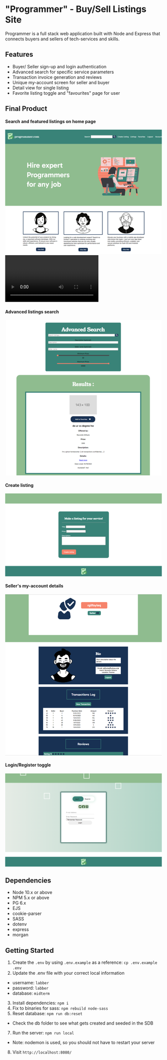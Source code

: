 # "Programmer" - Buy/Sell Listings Site

Programmer is a full stack web application built with Node and Express that connects buyers and sellers of tech-services and skills.

## Features

- Buyer/ Seller sign-up and login authentication
- Advanced search for specific service parameters
- Transaction invoice generation and reviews
- Unique my-account screen for seller and buyer
- Detail view for single listing
- Favorite listing toggle and "favourites" page for user

## Final Product

#### Search and featured listings on home page

!["Screenshot of home-page"](/docs/home_page.png)
!["Search Bar Feature"](<../../Desktop/Screen Recording 2023-10-21 at 11.07.14 AM.mov>)

#### Advanced listings search

!["Screenshot of advanced listings search field"](/docs/advanced_search.png)

#### Create listing

!["Screenshot of create-listing page"](/docs/create_listing.png)

#### Seller's my-account details

!["Screenshot of seller's account page"](/docs/seller_account.png)

#### Login/Register toggle

!["Screenshot of login toggle"](/docs/login.png)

## Dependencies

- Node 10.x or above
- NPM 5.x or above
- PG 6.x
- EJS
- cookie-parser
- SASS
- dotenv
- express
- morgan

## Getting Started

1. Create the `.env` by using `.env.example` as a reference: `cp .env.example .env`
2. Update the .env file with your correct local information

- username: `labber`
- password: `labber`
- database: `midterm`

3. Install dependencies: `npm i`
4. Fix to binaries for sass: `npm rebuild node-sass`
5. Reset database: `npm run db:reset`

- Check the db folder to see what gets created and seeded in the SDB

7. Run the server: `npm run local`

- Note: nodemon is used, so you should not have to restart your server

8. Visit `http://localhost:8080/`
